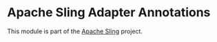 # Apache Sling Adapter Annotations

This module is part of the [Apache Sling](https://sling.apache.org) project.

